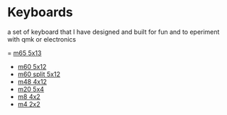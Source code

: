 # Keyboards

a set of keyboard that I have designed and built for fun and to eperiment with qmk or electronics

= [m65 5x13](m65.md)
- [m60 5x12](m60.md)
- [m60 split 5x12](m60_split.md)
- [m48 4x12](m48.md)
- [m20 5x4](m20.md)
- [m8 4x2](m8.md)
- [m4 2x2](m4.md)

